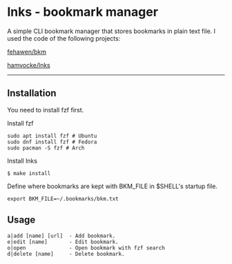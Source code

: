# lnks - bookmark manager

A simple CLI bookmark manager that stores bookmarks in plain text file.
I used the code of the following projects:

[fehawen/bkm](https://github.com/fehawen/bkm)

[hamvocke/lnks](https://github.com/hamvocke/lnks)

------------

## Installation

You need to install fzf first.

Install fzf

```
sudo apt install fzf # Ubuntu
sudo dnf install fzf # Fedora
sudo pacman -S fzf # Arch
```

Install lnks

```
$ make install
```

Define where bookmarks are kept with BKM_FILE in $SHELL's startup file.

```
export BKM_FILE=~/.bookmarks/bkm.txt
```

## Usage

```
a|add [name] [url]  - Add bookmark.
e|edit [name]       - Edit bookmark.
o|open              - Open bookmark with fzf search
d|delete [name]     - Delete bookmark.
```
